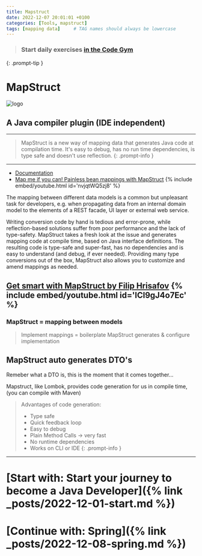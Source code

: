 ```yaml
---
title: Mapstruct
date: 2022-12-07 20:01:01 +0100
categories: [Tools, mapstruct]
tags: [mapping data]     # TAG names should always be lowercase
---
```

> ### Start daily exercises [in the Code Gym](https://codegym.cc/)
{: .prompt-tip }

# MapStruct

![logo](https://mapstruct.org/images/mapstruct.png)
## A Java compiler plugin (IDE independent)

---

> MapStruct is a new way of mapping data that generates Java code at compilation time. It's easy to debug, has no run time
dependencies, is type safe and doesn't use reflection.
{: .prompt-info }

---

- [Documentation](https://mapstruct.org/documentation/stable/reference/html/)
- [Map me if you can! Painless bean mappings with MapStruct](https://www.youtube.com/watch?v=nvjqtWQ5zj8)
{% include embed/youtube.html id='nvjqtWQ5zj8' %}

The mapping between different data models is a common but unpleasant task for developers, e.g. when propagating data
from an internal domain model to the elements of a REST facade, UI layer or external web service.

Writing conversion code by hand is tedious and error-prone, while reflection-based solutions suffer from poor
performance and the lack of type-safety. MapStruct takes a fresh look at the issue and generates mapping code at compile
time, based on Java interface definitions. The resulting code is type-safe and super-fast, has no dependencies and is
easy to understand (and debug, if ever needed). Providing many type conversions out of the box, MapStruct also allows
you to customize and amend mappings as needed.

[Get smart with MapStruct by Filip Hrisafov](https://www.youtube.com/watch?v=ICl9gJ4o7Ec)
{% include embed/youtube.html id='ICl9gJ4o7Ec' %}
---
### MapStruct = mapping between models
> Implement mappings = boilerplate
> MapStruct generates & configure implementation

## MapStruct auto generates DTO's
Remeber what a DTO is, this is the moment that it comes together...

Mapstruct, like Lombok, provides code generation for us in compile time, (you can compile with Maven)


> Advantages of code generation:
> - Type safe
> - Quick feedback loop
> - Easy to debug
> - Plain Method Calls -> very fast
> - No runtime dependencies
> - Works on CLI or IDE
{: .prompt-info }

***

# [Start with: Start your journey to become a Java Developer]({% link _posts/2022-12-01-start.md %})
# [Continue with: Spring]({% link _posts/2022-12-08-spring.md %})

